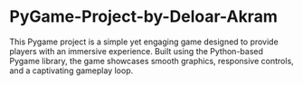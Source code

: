 # PyGame-Project-by-Deloar-Akram
This Pygame project is a simple yet engaging game designed to provide players with an immersive experience. Built using the Python-based Pygame library, the game showcases smooth graphics, responsive controls, and a captivating gameplay loop.
